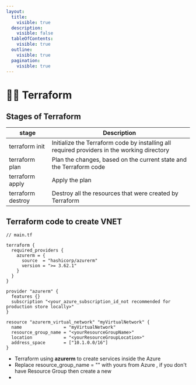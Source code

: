 ```yaml
---
layout:
  title:
    visible: true
  description:
    visible: false
  tableOfContents:
    visible: true
  outline:
    visible: true
  pagination:
    visible: true
---
```


# 👨‍💻 Terraform

## Stages of Terraform&#x20;

| stage             | Description                                                                                 |
| ----------------- | ------------------------------------------------------------------------------------------- |
| terraform init    | Initialize the Terraform code by installing all required providers in the working directory |
| terraform plan    | Plan the changes, based on the current state and the Terraform code                         |
| terraform apply   | Apply the plan                                                                              |
| terraform destroy | Destroy all the resources that were created by Terraform                                    |

## Terraform code to create VNET

```hcl
// main.tf

terraform {
  required_providers {
    azurerm = {
      source  = "hashicorp/azurerm"
      version = ">= 3.62.1"
    }
  }
}

provider "azurerm" {
  features {}
  subscription "<your_azure_subscription_id_not recommended for production store locally>"
}

resource "azurerm_virtual_network" "myVirtualNetwork" {
  name                = "myVirtualNetwork"
  resource_group_name = "<yourResourceGroupName>"
  location            = "<yourResourceGroupLocation>"
  address_space       = ["10.1.0.0/16"]
}
```

* Terraform using **azurerm** to create services inside the Azure&#x20;
* Replace resource\_group\_name = "" with yours from Azure , if you don't have Resource Group then create a new&#x20;
*

